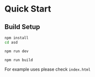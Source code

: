 # Quick Start


## Build Setup

```bash
npm install
cd asd

npm run dev

npm run build
```

For example uses please check ```index.html```